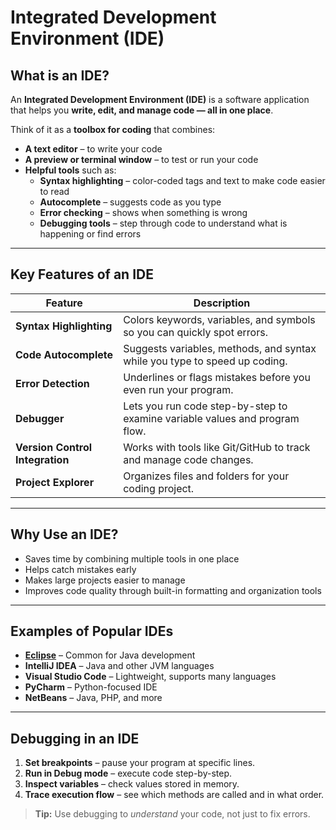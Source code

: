 # Integrated Development Environment (IDE)

## What is an IDE?
An **Integrated Development Environment (IDE)** is a software application that helps you **write, edit, and manage code — all in one place**.

Think of it as a **toolbox for coding** that combines:
- **A text editor** – to write your code
- **A preview or terminal window** – to test or run your code
- **Helpful tools** such as:
  - **Syntax highlighting** – color-coded tags and text to make code easier to read
  - **Autocomplete** – suggests code as you type
  - **Error checking** – shows when something is wrong
  - **Debugging tools** – step through code to understand what is happening or find errors

---

## Key Features of an IDE
| Feature                | Description |
|------------------------|-------------|
| **Syntax Highlighting** | Colors keywords, variables, and symbols so you can quickly spot errors. |
| **Code Autocomplete**   | Suggests variables, methods, and syntax while you type to speed up coding. |
| **Error Detection**     | Underlines or flags mistakes before you even run your program. |
| **Debugger**            | Lets you run code step-by-step to examine variable values and program flow. |
| **Version Control Integration** | Works with tools like Git/GitHub to track and manage code changes. |
| **Project Explorer**    | Organizes files and folders for your coding project. |

---

## Why Use an IDE?
- Saves time by combining multiple tools in one place
- Helps catch mistakes early
- Makes large projects easier to manage
- Improves code quality through built-in formatting and organization tools

---

## Examples of Popular IDEs
- **[Eclipse](/tools/ide/eclipse/eclipse.md)** – Common for Java development 
- **IntelliJ IDEA** – Java and other JVM languages
- **Visual Studio Code** – Lightweight, supports many languages
- **PyCharm** – Python-focused IDE
- **NetBeans** – Java, PHP, and more

---

## Debugging in an IDE
1. **Set breakpoints** – pause your program at specific lines.
2. **Run in Debug mode** – execute code step-by-step.
3. **Inspect variables** – check values stored in memory.
4. **Trace execution flow** – see which methods are called and in what order.

> **Tip:** Use debugging to *understand* your code, not just to fix errors.

